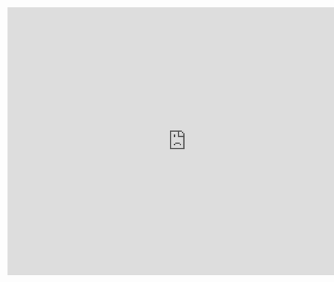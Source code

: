 <iframe src="https://calendar.google.com/calendar/embed?src=samelawrence.com_spovtu64bq0cg529vuflfcu0hk%40group.calendar.google.com&ctz=America%2FNew_York" style="border: 0" width="800" height="600" frameborder="0" scrolling="no"></iframe>
